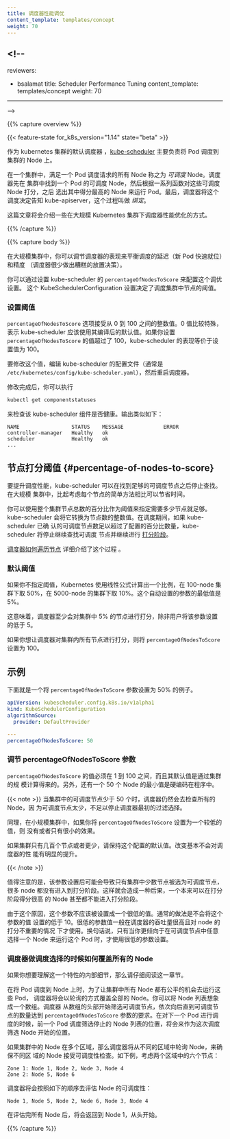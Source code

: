 ```yaml
---
title: 调度器性能调优
content_template: templates/concept
weight: 70
---
```


## <!--

reviewers:

- bsalamat title: Scheduler Performance Tuning content_template:
  templates/concept weight: 70

---

-->

{{% capture overview %}}

{{< feature-state for_k8s_version="1.14" state="beta" >}}

<!--
[kube-scheduler](/docs/concepts/scheduling-eviction/kube-scheduler/#kube-scheduler)
is the Kubernetes default scheduler. It is responsible for placement of Pods
on Nodes in a cluster.
-->

作为 kubernetes 集群的默认调度器
，[kube-scheduler](/docs/concepts/scheduling-eviction/kube-scheduler/#kube-scheduler)
主要负责将 Pod 调度到集群的 Node 上。

<!--
Nodes in a cluster that meet the scheduling requirements of a Pod are
called _feasible_ Nodes for the Pod. The scheduler finds feasible Nodes
for a Pod and then runs a set of functions to score the feasible Nodes,
picking a Node with the highest score among the feasible ones to run
the Pod. The scheduler then notifies the API server about this decision
in a process called _Binding_.
-->

在一个集群中，满足一个 Pod 调度请求的所有 Node 称之为 _可调度_ Node。调度器先在
集群中找到一个 Pod 的可调度 Node，然后根据一系列函数对这些可调度 Node 打分，之后
选出其中得分最高的 Node 来运行 Pod。最后，调度器将这个调度决定告知
kube-apiserver，这个过程叫做 _绑定_。

<!--
This page explains performance tuning optimizations that are relevant for
large Kubernetes clusters.
-->

这篇文章将会介绍一些在大规模 Kubernetes 集群下调度器性能优化的方式。

{{% /capture %}}

{{% capture body %}}

<!--
In large clusters, you can tune the scheduler's behaviour balancing
scheduling outcomes between latency (new Pods are placed quickly) and
accuracy (the scheduler rarely makes poor placement decisions).

You configure this tuning setting via kube-scheduler setting
`percentageOfNodesToScore`. This KubeSchedulerConfiguration setting determines
a threshold for scheduling nodes in your cluster.
 -->

在大规模集群中，你可以调节调度器的表现来平衡调度的延迟（新 Pod 快速就位）和精度
（调度器很少做出糟糕的放置决策）。

你可以通过设置 kube-scheduler 的 `percentageOfNodesToScore` 来配置这个调优设置。
这个 KubeSchedulerConfiguration 设置决定了调度集群中节点的阈值。

<!--
### Setting the threshold
 -->

### 设置阈值

<!--
The `percentageOfNodesToScore` option accepts whole numeric values between 0
and 100. The value 0 is a special number which indicates that the kube-scheduler
should use its compiled-in default.
If you set `percentageOfNodesToScore` above 100, kube-scheduler acts as if you
had set a value of 100.
 -->

`percentageOfNodesToScore` 选项接受从 0 到 100 之间的整数值。0 值比较特殊，表示
kube-scheduler 应该使用其编译后的默认值。如果你设置 `percentageOfNodesToScore`
的值超过了 100，kube-scheduler 的表现等价于设置值为 100。

<!--
To change the value, edit the kube-scheduler configuration file (this is likely
to be `/etc/kubernetes/config/kube-scheduler.yaml`), then restart the scheduler.
 -->

要修改这个值，编辑 kube-scheduler 的配置文件（通常是
`/etc/kubernetes/config/kube-scheduler.yaml`），然后重启调度器。

<!--
After you have made this change, you can run
 -->

修改完成后，你可以执行

```bash
kubectl get componentstatuses
```

<!--
to verify that the kube-scheduler component is healthy. The output is similar to:
 -->

来检查该 kube-scheduler 组件是否健康。输出类似如下：

```
NAME                 STATUS    MESSAGE             ERROR
controller-manager   Healthy   ok
scheduler            Healthy   ok
...
```

<!--
## Node scoring threshold {#percentage-of-nodes-to-score}
 -->

## 节点打分阈值 {#percentage-of-nodes-to-score}

<!--
To improve scheduling performance, the kube-scheduler can stop looking for
feasible nodes once it has found enough of them. In large clusters, this saves
time compared to a naive approach that would consider every node.
 -->

要提升调度性能，kube-scheduler 可以在找到足够的可调度节点之后停止查找。在大规模
集群中，比起考虑每个节点的简单方法相比可以节省时间。

<!--
You specify a threshold for how many nodes are enough, as a whole number percentage
of all the nodes in your cluster. The kube-scheduler converts this into an
integer number of nodes. During scheduling, if the kube-scheduler has identified
enough feasible nodes to exceed the configured percentage, the kube-scheduler
stops searching for more feasible nodes and moves on to the
[scoring phase](/docs/concepts/scheduling-eviction/kube-scheduler/#kube-scheduler-implementation).
 -->

你可以使用整个集群节点总数的百分比作为阈值来指定需要多少节点就足够。
kube-scheduler 会将它转换为节点数的整数值。在调度期间，如果 kube-scheduler 已确
认的可调度节点数足以超过了配置的百分比数量，kube-scheduler 将停止继续查找可调度
节点并继续进行
[打分阶段](/docs/concepts/scheduling-eviction/kube-scheduler/#kube-scheduler-implementation)。

<!--
[How the scheduler iterates over Nodes](#how-the-scheduler-iterates-over-nodes)
describes the process in detail.
 -->

[调度器如何遍历节点](#how-the-scheduler-iterates-over-nodes) 详细介绍了这个过程
。

<!--
### Default threshold
 -->

### 默认阈值

<!--
If you don't specify a threshold, Kubernetes calculates a figure using a
linear formula that yields 50% for a 100-node cluster and yields 10%
for a 5000-node cluster. The lower bound for the automatic value is 5%.
 -->

如果你不指定阈值，Kubernetes 使用线性公式计算出一个比例，在 100-node 集群下取
50%，在 5000-node 的集群下取 10%。这个自动设置的参数的最低值是 5%。

<!--
This means that, the kube-scheduler always scores at least 5% of your cluster no
matter how large the cluster is, unless you have explicitly set
`percentageOfNodesToScore` to be smaller than 5.
 -->

这意味着，调度器至少会对集群中 5% 的节点进行打分，除非用户将该参数设置的低于 5。

<!--
If you want the scheduler to score all nodes in your cluster, set
`percentageOfNodesToScore` to 100.
 -->

如果你想让调度器对集群内所有节点进行打分，则将 `percentageOfNodesToScore` 设置为
100。

<!--
## Example
 -->

## 示例

<!--
Below is an example configuration that sets `percentageOfNodesToScore` to 50%.
-->

下面就是一个将 `percentageOfNodesToScore` 参数设置为 50% 的例子。

```yaml
apiVersion: kubescheduler.config.k8s.io/v1alpha1
kind: KubeSchedulerConfiguration
algorithmSource:
  provider: DefaultProvider

---
percentageOfNodesToScore: 50
```

<!--
### Tuning percentageOfNodesToScore
-->

### 调节 percentageOfNodesToScore 参数

<!--
`percentageOfNodesToScore` must be a value between 1 and 100 with the default
value being calculated based on the cluster size. There is also a hardcoded
minimum value of 50 nodes.
-->

`percentageOfNodesToScore` 的值必须在 1 到 100 之间，而且其默认值是通过集群的规
模计算得来的。另外，还有一个 50 个 Node 的最小值是硬编码在程序中。

<!--
{{< note >}} In clusters with less than 50 feasible nodes, the scheduler still
checks all the nodes, simply because there are not enough feasible nodes to stop
the scheduler's search early.

In a small cluster, if you set a low value for `percentageOfNodesToScore`, your
change will have no or little effect, for a similar reason.

If your cluster has several hundred Nodes or fewer, leave this configuration option
at its default value. Making changes is unlikely to improve the
scheduler's performance significantly.
{{< /note >}}
-->

{{< note >}} 当集群中的可调度节点少于 50 个时，调度器仍然会去检查所有的 Node，因
为可调度节点太少，不足以停止调度器最初的过滤选择。

同理，在小规模集群中，如果你将 `percentageOfNodesToScore` 设置为一个较低的值，则
没有或者只有很小的效果。

如果集群只有几百个节点或者更少，请保持这个配置的默认值。改变基本不会对调度器的性
能有明显的提升。

{{< /note >}}

<!--
An important detail to consider when setting this value is that when a smaller
number of nodes in a cluster are checked for feasibility, some nodes are not
sent to be scored for a given Pod. As a result, a Node which could possibly
score a higher value for running the given Pod might not even be passed to the
scoring phase. This would result in a less than ideal placement of the Pod.

You should avoid setting `percentageOfNodesToScore` very low so that kube-scheduler
does not make frequent, poor Pod placement decisions. Avoid setting the
percentage to anything below 10%, unless the scheduler's throughput is critical
for your application and the score of nodes is not important. In other words, you
prefer to run the Pod on any Node as long as it is feasible.
-->

值得注意的是，该参数设置后可能会导致只有集群中少数节点被选为可调度节点，很多
node 都没有进入到打分阶段。这样就会造成一种后果，一个本来可以在打分阶段得分很高
的 Node 甚至都不能进入打分阶段。

由于这个原因，这个参数不应该被设置成一个很低的值。通常的做法是不会将这个参数的值
设置的低于 10。很低的参数值一般在调度器的吞吐量很高且对 node 的打分不重要的情况
下才使用。换句话说，只有当你更倾向于在可调度节点中任意选择一个 Node 来运行这个
Pod 时，才使用很低的参数设置。

<!--
### How the scheduler iterates over Nodes
-->

### 调度器做调度选择的时候如何覆盖所有的 Node

<!--
This section is intended for those who want to understand the internal details
of this feature.
-->

如果你想要理解这一个特性的内部细节，那么请仔细阅读这一章节。

<!--
In order to give all the Nodes in a cluster a fair chance of being considered
for running Pods, the scheduler iterates over the nodes in a round robin
fashion. You can imagine that Nodes are in an array. The scheduler starts from
the start of the array and checks feasibility of the nodes until it finds enough
Nodes as specified by `percentageOfNodesToScore`. For the next Pod, the
scheduler continues from the point in the Node array that it stopped at when
checking feasibility of Nodes for the previous Pod.
-->

在将 Pod 调度到 Node 上时，为了让集群中所有 Node 都有公平的机会去运行这些 Pod，
调度器将会以轮询的方式覆盖全部的 Node。你可以将 Node 列表想象成一个数组。调度器
从数组的头部开始筛选可调度节点，依次向后直到可调度节点的数量达到
`percentageOfNodesToScore` 参数的要求。在对下一个 Pod 进行调度的时候，前一个 Pod
调度筛选停止的 Node 列表的位置，将会来作为这次调度筛选 Node 开始的位置。

<!--
If Nodes are in multiple zones, the scheduler iterates over Nodes in various
zones to ensure that Nodes from different zones are considered in the
feasibility checks. As an example, consider six nodes in two zones:
-->

如果集群中的 Node 在多个区域，那么调度器将从不同的区域中轮询 Node，来确保不同区
域的 Node 接受可调度性检查。如下例，考虑两个区域中的六个节点：

```
Zone 1: Node 1, Node 2, Node 3, Node 4
Zone 2: Node 5, Node 6
```

<!--
The Scheduler evaluates feasibility of the nodes in this order:
-->

调度器将会按照如下的顺序去评估 Node 的可调度性：

```
Node 1, Node 5, Node 2, Node 6, Node 3, Node 4
```

<!--
After going over all the Nodes, it goes back to Node 1.
-->

在评估完所有 Node 后，将会返回到 Node 1，从头开始。

{{% /capture %}}
